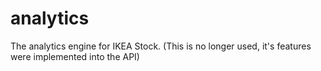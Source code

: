 # analytics
The analytics engine for IKEA Stock. (This is no longer used, it's features were implemented into the API)
